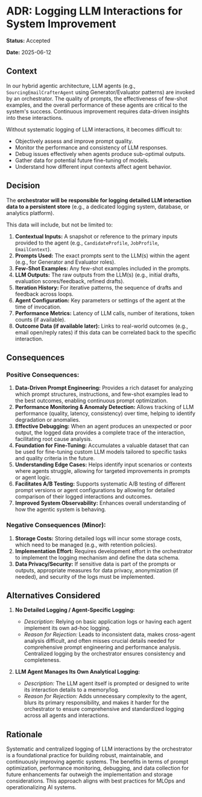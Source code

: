 # ADR: Logging LLM Interactions for System Improvement

**Status:** Accepted

**Date:** 2025-06-12

## Context

In our hybrid agentic architecture, LLM agents (e.g., `SourcingEmailCrafterAgent` using Generator/Evaluator patterns) are invoked by an orchestrator. The quality of prompts, the effectiveness of few-shot examples, and the overall performance of these agents are critical to the system's success. Continuous improvement requires data-driven insights into these interactions.

Without systematic logging of LLM interactions, it becomes difficult to:
*   Objectively assess and improve prompt quality.
*   Monitor the performance and consistency of LLM responses.
*   Debug issues effectively when agents produce sub-optimal outputs.
*   Gather data for potential future fine-tuning of models.
*   Understand how different input contexts affect agent behavior.

## Decision

The **orchestrator will be responsible for logging detailed LLM interaction data to a persistent store** (e.g., a dedicated logging system, database, or analytics platform).

This data will include, but not be limited to:
1.  **Contextual Inputs:** A snapshot or reference to the primary inputs provided to the agent (e.g., `CandidateProfile`, `JobProfile`, `EmailContext`).
2.  **Prompts Used:** The exact prompts sent to the LLM(s) within the agent (e.g., for Generator and Evaluator roles).
3.  **Few-Shot Examples:** Any few-shot examples included in the prompts.
4.  **LLM Outputs:** The raw outputs from the LLM(s) (e.g., initial drafts, evaluation scores/feedback, refined drafts).
5.  **Iteration History:** For iterative patterns, the sequence of drafts and feedback across loops.
6.  **Agent Configuration:** Key parameters or settings of the agent at the time of invocation.
7.  **Performance Metrics:** Latency of LLM calls, number of iterations, token counts (if available).
8.  **Outcome Data (if available later):** Links to real-world outcomes (e.g., email open/reply rates) if this data can be correlated back to the specific interaction.

## Consequences

### Positive Consequences:

1.  **Data-Driven Prompt Engineering:** Provides a rich dataset for analyzing which prompt structures, instructions, and few-shot examples lead to the best outcomes, enabling continuous prompt optimization.
2.  **Performance Monitoring & Anomaly Detection:** Allows tracking of LLM performance (quality, latency, consistency) over time, helping to identify degradation or anomalies.
3.  **Effective Debugging:** When an agent produces an unexpected or poor output, the logged data provides a complete trace of the interaction, facilitating root cause analysis.
4.  **Foundation for Fine-Tuning:** Accumulates a valuable dataset that can be used for fine-tuning custom LLM models tailored to specific tasks and quality criteria in the future.
5.  **Understanding Edge Cases:** Helps identify input scenarios or contexts where agents struggle, allowing for targeted improvements in prompts or agent logic.
6.  **Facilitates A/B Testing:** Supports systematic A/B testing of different prompt versions or agent configurations by allowing for detailed comparison of their logged interactions and outcomes.
7.  **Improved System Observability:** Enhances overall understanding of how the agentic system is behaving.

### Negative Consequences (Minor):

1.  **Storage Costs:** Storing detailed logs will incur some storage costs, which need to be managed (e.g., with retention policies).
2.  **Implementation Effort:** Requires development effort in the orchestrator to implement the logging mechanism and define the data schema.
3.  **Data Privacy/Security:** If sensitive data is part of the prompts or outputs, appropriate measures for data privacy, anonymization (if needed), and security of the logs must be implemented.

## Alternatives Considered

1.  **No Detailed Logging / Agent-Specific Logging:**
    *   *Description:* Relying on basic application logs or having each agent implement its own ad-hoc logging.
    *   *Reason for Rejection:* Leads to inconsistent data, makes cross-agent analysis difficult, and often misses crucial details needed for comprehensive prompt engineering and performance analysis. Centralized logging by the orchestrator ensures consistency and completeness.

2.  **LLM Agent Manages Its Own Analytical Logging:**
    *   *Description:* The LLM agent itself is prompted or designed to write its interaction details to a memory/log.
    *   *Reason for Rejection:* Adds unnecessary complexity to the agent, blurs its primary responsibility, and makes it harder for the orchestrator to ensure comprehensive and standardized logging across all agents and interactions.

## Rationale

Systematic and centralized logging of LLM interactions by the orchestrator is a foundational practice for building robust, maintainable, and continuously improving agentic systems. The benefits in terms of prompt optimization, performance monitoring, debugging, and data collection for future enhancements far outweigh the implementation and storage considerations. This approach aligns with best practices for MLOps and operationalizing AI systems.
